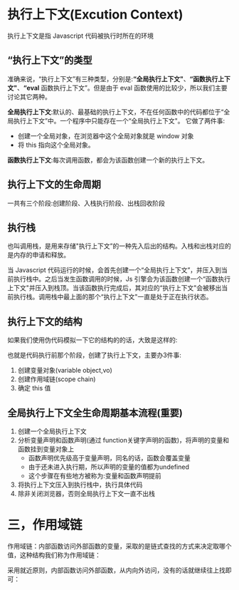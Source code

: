  # 执行上下文(Excution Context)

执行上下文是指 Javascript 代码被执行时所在的环境



 ## “执行上下文”的类型
准确来说，“执行上下文”有三种类型，分别是:**“全局执行上下文"**、**“函数执行上下文"**、**“eval** 函数执行上下文”。但是由于 eval 函数使用的比较少，所以我们主要讨论其它两种。


__全局执行上下文__:默认的、最基础的执行上下文，不在任何函数中的代码都位于“全局执行上下文”中。一个程序中只能存在一个“全局执行上下文"。 它做了两件事:

- 创建一个全局对象，在浏览器中这个全局对象就是 window 对象
- 将 this 指向这个全局对象。

**函数执行上下文**:每次调用函数，都会为该函数创建一个新的执行上下文。

 ## 执行上下文的生命周期
一共有三个阶段:创建阶段、入栈执行阶段、出栈回收阶段

 ## 执行栈
也叫调用栈，是用来存储"执行上下文”的一种先入后出的结构。入栈和出栈对应的是内存的申请和释放。  

当 Javascript 代码运行的时候，会首先创建一个“全局执行上下文”，并压入到当前执行栈中。之后当发生函数调用的时候，Js 引擎会为该函数创建一个“函数执行上下文"并压入到栈顶。当该函数执行完成后，其对应的“执行上下文"会被移出当前执行栈。调用栈中最上面的那个“执行上下文"一直是处于正在执行状态。


 ## 执行上下文的结构
如果我们使用伪代码模拟一下它的结构的的话，大致是这样的:

也就是代码执行前那个阶段，创建了执行上下文，主要办3件事:
1. 创建变量对象(variable object,vo)
2. 创建作用域链(scope chain)
3. 确定 this 值

 ## 全局执行上下文全生命周期基本流程(重要)
1. 创建一个全局执行上下文
2. 分析变量声明和函数声明(通过 function关键字声明的函数)，将声明的变量和函数挂到变量对象上
   - 函数声明优先级高于变量声明，同名的话，函数会覆盖变量
   - 由于还未进入执行期，所以声明的变量的值都为undefined
   - 这个步骤在有些地方被称为:变量和函数声明提前
3. 将执行上下文压入到执行栈中，执行具体代码
4. 除非关闭浏览器，否则全局执行上下文一直不出栈

 # 三，作用域链
作用域链：内部函数访问外部函数的变量，采取的是链式查找的方式来决定取哪个值，这种结构我们称为作用域链：

采用就近原则，内部函数访问外部函数，从内向外访问，没有的话就继续往上找即可：


